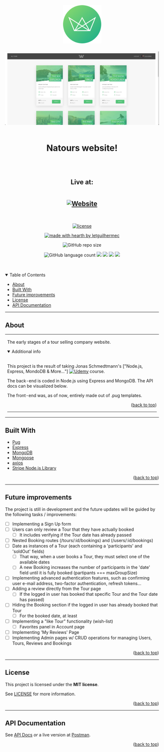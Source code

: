 <a name="readme-top" id="readme-top"></a>
<h1 align="center">
  <a href="https://github.com/letguilhermec/natours">
    <img src="public/img/logo-green-round.png" alt="Logo" width="125" height="125">
  </a>
</h1>

<img src="public/img/homepage.jpg" alt="Homepage Example">

<div align="center">
  <br />
  <h1>Natours website!</h1>
  <br />
  <br />
  <h2>Live at: 
  <div align="center">
  <br />

[![Website](https://img.shields.io/badge/Heroku-430098?style=for-the-badge&logo=heroku&logoColor=white)](https://natours-g.herokuapp.com/)
</div>
</h2>
</div>



<div align="center">
<br />

[![license](https://img.shields.io/github/license/letguilhermec/natours?style=for-the-badge)](LICENSE)

[![made with hearth by letguilhermec](https://img.shields.io/badge/made%20with%20%E2%99%A5%20by-letguilhermec-ff1414.svg?style=for-the-badge)](https://github.com/letguilhermec)

![GitHub repo size](https://img.shields.io/github/repo-size/letguilhermec/natours?style=for-the-badge)

![GitHub language count](https://img.shields.io/github/languages/count/letguilhermec/natours?style=for-the-badge)
![](https://img.shields.io/badge/HTML5-E34F26?style=for-the-badge&logo=html5&logoColor=white)
![](https://img.shields.io/badge/CSS3-1572B6?style=for-the-badge&logo=css3&logoColor=white)
![](https://img.shields.io/badge/JavaScript-323330?style=for-the-badge&logo=javascript&logoColor=F7DF1E)
![](https://img.shields.io/badge/Pug-EA2328?style=for-the-badge&logo=couchbase&logoColor=white)
<br />
<br />
<br />
</div>

<details open="open">
<summary>Table of Contents</summary>

- [About](#about)
- [Built With](#built-with)
- [Future improvements](#future-improvements)
- [License](#license)
- [API Documentation](#api-documentation)

</details>

---

## About

<table>
<tr>
<td>

  The early stages of a tour selling company website.

<details open>
<summary>Additional info</summary>
<br>

  This project is the result of taking Jonas Schmedtmann's ["Node.js, Express, MondoDB & More..."] [![Udemy](https://img.shields.io/badge/Udemy-EC5252?logo=Udemy&logoColor=white)](https://www.udemy.com/course/nodejs-express-mongodb-bootcamp/) course. 
  
  The back-end is coded in Node.js using Express and MongoDB. The API docs can be visualized below.
  
  The front-end was, as of now, entirely made out of .pug templates.
  
</details>

<p align="right">(<a href="#readme-top">back to top</a>)</p>

---

</td>
</tr>
</table>

## Built With

- [Pug](https://github.com/pugjs/pug)
- [Express](https://github.com/expressjs/express)
- [MongoDB](https://github.com/mongodb/mongo)
- [Mongoose](https://github.com/Automattic/mongoose)
- [axios](https://github.com/axios/axios)
- [Stripe Node.js Library](https://github.com/stripe/stripe-node)

<p align="right">(<a href="#readme-top">back to top</a>)</p>

---

## Future improvements

The project is still in development and the future updates will be guided by the following tasks / improvements:

- [ ] Implementing a Sign Up form
- [ ] Users can only review a Tour that they have actually booked
  - [ ] It includes verifying if the Tour date has already passed
- [ ] Nested Booking routes (/tours/:id/bookings) and (/users/:id/bookings)
- [ ] Date as instances of a Tour (each containing a 'participants' and 'soldOut' fields)
  - [ ] That way, when a user books a Tour, they must select one of the available dates
  - [ ] A new Booking increases the number of participants in the 'date' field until it is fully booked (partipants === maxGroupSize)
- [ ] Implementing advanced authentication features, such as confirming user e-mail address, two-factor authentication, refresh tokens...
- [ ] Adding a review directly from the Tour page
  - [ ] If the logged in user has booked that specific Tour and the Tour date has passed)
- [ ] Hiding the Booking section if the logged in user has already booked that Tour
  - [ ] For the booked date, at least
- [ ] Implementing a "like Tour" functionality (wish-list)
  - [ ] Favorites panel in Account page
- [ ] Implementing 'My Reviews' Page
- [ ] Implementing Admin pages w/ CRUD operations for managing Users, Tours, Reviews and Bookings

<p align="right">(<a href="#readme-top">back to top</a>)</p>

---

## License

This project is licensed under the **MIT license**.

See [LICENSE](LICENSE.txt) for more information.

<p align="right">(<a href="#readme-top">back to top</a>)</p>

---

## API Documentation

See [API Docs](Natours.postman_collection.json) _or_ a live version at [Postman](https://documenter.getpostman.com/view/18687173/VUxPvSq6).

<p align="right">(<a href="#readme-top">back to top</a>)</p>